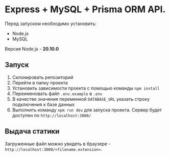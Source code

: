 # Express + MySQL + Prisma ORM API.

Перед запуском необходимо установить: 
+ Node.js
+ MySQL

Версия Node.js - **20.10.0**

## Запуск

1. Склонировать репозиторий
2. Перейти в папку проекта
3. Установить зависимости проекта с помощью команды  ``` npm install ```
4. Переименовать файл ``` .env.example ``` в ``` .env ```
5. В качестве значения переменной ``` DATABASE_URL ``` указать строку подключения к базе данных
6. Выполнить команду ``` npm run dev ``` для запуска проекта. Сервер будет доступен по ``` http://localhost:3000/ ```

## Выдача статики

Загруженные файл можно увидеть в браузере - ``` http://localhost:3000/<filename.extension> ```.
